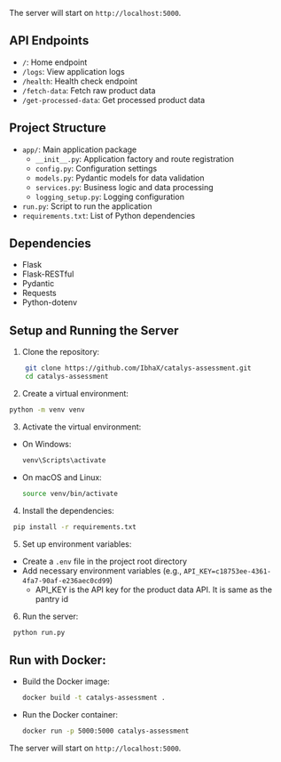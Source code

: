   The server will start on `http://localhost:5000`.

  ## API Endpoints

  - `/`: Home endpoint
  - `/logs`: View application logs
  - `/health`: Health check endpoint
  - `/fetch-data`: Fetch raw product data
  - `/get-processed-data`: Get processed product data

  ## Project Structure

  - `app/`: Main application package
    - `__init__.py`: Application factory and route registration
    - `config.py`: Configuration settings
    - `models.py`: Pydantic models for data validation
    - `services.py`: Business logic and data processing
    - `logging_setup.py`: Logging configuration
  - `run.py`: Script to run the application
  - `requirements.txt`: List of Python dependencies

  ## Dependencies

  - Flask
  - Flask-RESTful
  - Pydantic
  - Requests
  - Python-dotenv

  ## Setup and Running the Server

  1. Clone the repository:
   
```bash
    git clone https://github.com/IbhaX/catalys-assessment.git
    cd catalys-assessment
```
   

  2. Create a virtual environment:
   
   ```bash
   python -m venv venv
   ```
   

  3. Activate the virtual environment:
   - On Windows:
     
     ```bash
     venv\Scripts\activate
     ```
     
   - On macOS and Linux:
     
     ```bash
     source venv/bin/activate
     ```
     

  4. Install the dependencies:
   
   ```bash
    pip install -r requirements.txt
   ```

  5. Set up environment variables:
   - Create a `.env` file in the project root directory
   - Add necessary environment variables (e.g., `API_KEY=c18753ee-4361-4fa7-90af-e236aec0cd99`)
        - API_KEY is the API key for the product data API. It is same as the pantry id

  6. Run the server:
   ```bash
    python run.py
   ```
## Run with Docker:
   - Build the Docker image:
     ```bash
     docker build -t catalys-assessment .
     ```
   - Run the Docker container:
     ```bash
     docker run -p 5000:5000 catalys-assessment
     ```


  The server will start on `http://localhost:5000`.
